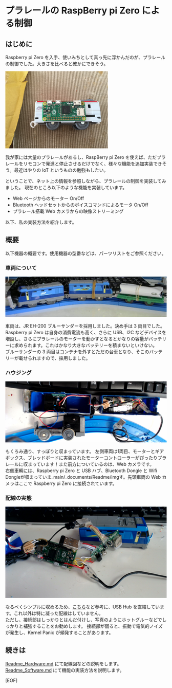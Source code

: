 # プラレールの RaspBerry pi Zero による制御
## はじめに
Raspberry pi Zero を入手、使いみちとして真っ先に浮かんだのが、プラレールの制御でした。大きさを比べると確かにできそう。

<img src="_main/_documents/Readme/img/20160305_031852648_iOS.jpg" width=320/>

我が家には大量のプラレールがあるし、RaspBerry pi Zero を使えば、ただプラレールをリモコンで発進と停止させるだけでなく、様々な機能を追加実装できそう。最近はやりの IoT というものの勉強もしたい。

ということで、ネット上の情報を参照しながら、プラレールの制御を実装してみました。
現在のところ以下のような機能を実装しています。

* Web ページからのモーター On/Off
* Bluetooth ヘッドセットからのボイスコマンドによるモータ On/Off
* プラレール搭載 Web カメラからの映像ストリーミング

以下、私の実装方法を紹介します。

## 概要 
以下機器の概要です。使用機器の型番などは、パーツリストをご参照ください。

### 車両について
<img src="_main/_documents/Readme/img/WIN_20160430_06_07_00_Pro.jpg" width=640/>

車両は、JR EH-200 ブルーサンダーを採用しました。決め手は 3 両目でした。  
Raspberry pi Zero は自身の消費電流も高く、さらに USB、I2C などデバイスを増設し、さらにプラレールのモーターを動かすとなるとかなりの容量がバッテリーに求められます。これはかなり大きなバッテリーを積まないといけない。  
ブルーサンダーの 3 両目はコンテナを外すとただの台車となり、そこのバッテリーが載せられますので、採用しました。  

### ハウジング
<img src="_main/_documents/Readme/img/WIN_20160430_06_13_48_Pro.jpg" width=640/>
  
もくろみ通り、すっぽりと収まっています。
左側車両は1両目、モーターとギアボックス、ブレッドボードに実装されたモーターコントローラーがぴったりプラレールに収まっています！また前方についているのは、Web カメラです。  
右側車輌には、Raspberry pi Zero と USB ハブ、Bluetooth Dongle と Wifi Dongleが収まっていま_main/_documents/Readme/imgす。先頭車両の Web カメラはここで Raspberry pi Zero に接続されています。

### 配線の実態
<img src="_main/_documents/Readme/img/WIN_20160430_06_18_49_Pro.jpg" width=640/>  
  
なるべくシンプルに収めるため、[こちら](https://www.hackster.io/fvdbosch/raspberry-pi-zero-usb-hub-mod-ec9e20)など参考に、USB Hub を直結しています。これ以外は特に凝った配線はしていません。  
ただし、接続部はしっかりとはんだ付けし、写真のようにホットグルーなどでしっかりと補強することをお勧めします。
接続部が弱ると、振動で電気的ノイズが発生し、Kernel Panic が頻発することがあります。

## 続きは
[Readme_Hardware.md](_main/_documents/Readme/ReadMe_Hardware.md) にて配線図などの説明をします。
[Readme_Software.md](_main/_documents/Readme/ReadMe_Software.md) にて機能の実装方法を説明します。

[EOF]